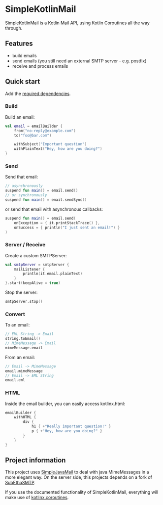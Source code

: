 # SimpleKotlinMail

SimpleKotlinMail is a Kotlin Mail API, using Kotlin Coroutines all the way through.

## Features

- build emails
- send emails (you still need an external SMTP server - e.g. postfix)
- receive and process emails

## Quick start

Add the [required dependencies](https://github.com/bluefireoly/SimpleKotlinMail/wiki/Dependencies-(Gradle)).

### Build

Build an email:

```kotlin
val email = emailBuilder {
    from("no-reply@example.com")
    to("foo@bar.com")

    withSubject("Important question")
    withPlainText("Hey, how are you doing?")
}
```

### Send

Send that email:

```kotlin
// asynchronously
suspend fun main() = email.send()
// or synchronously
suspend fun main() = email.sendSync()
```

or send that email with asynchronous callbacks:

```kotlin
suspend fun main() = email.send(
    onException = { it.printStackTrace() },
    onSuccess = { println("I just sent an email!") }
)
```

### Server / Receive

Create a custom SMTPServer:

```kotlin
val smtpServer = smtpServer {
    mailListener {
        println(it.email.plainText)
    }
}.start(keepAlive = true)
```

Stop the server:

```kotlin
smtpServer.stop()
```

### Convert

To an email:
```kotlin
// EML String -> Email
string.toEmail()
// MimeMessage -> Email
mimeMessage.email
```

From an email:
```kotlin
// Email -> MimeMessage
email.mimeMessage
// Email -> EML String
email.eml
```

### HTML

Inside the email builder, you can easily access kotlinx.html:
```kotlin
emailBuilder {
    withHTML {
        div {
            h1 { +"Really important question!" }
            p { +"Hey, how are you doing?" }
        }
    }
}
```

## Project information

This project uses [SimpleJavaMail](https://www.simplejavamail.org/) to deal with java MimeMessages in a more elegant
way. On the server side, this projects depends on a fork of [SubEthaSMTP](https://github.com/davidmoten/subethasmtp).

If you use the documented functionality of SimpleKotlinMail, everything will make use
of [kotlinx.coroutines](https://kotlinlang.org/docs/reference/coroutines-overview.html).
